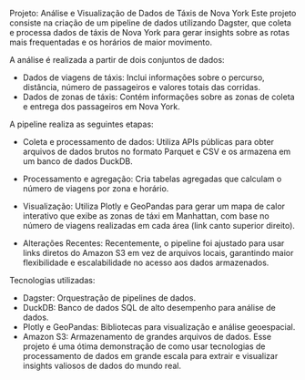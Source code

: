 Projeto: Análise e Visualização de Dados de Táxis de Nova York
Este projeto consiste na criação de um pipeline de dados utilizando Dagster, que coleta e processa dados de táxis de Nova York para gerar insights sobre as rotas mais frequentadas e os horários de maior movimento.

A análise é realizada a partir de dois conjuntos de dados:
 - Dados de viagens de táxis: Inclui informações sobre o percurso, distância, número de passageiros e valores totais das corridas.
 - Dados de zonas de táxis: Contém informações sobre as zonas de coleta e entrega dos passageiros em Nova York.

A pipeline realiza as seguintes etapas:
 - Coleta e processamento de dados: Utiliza APIs públicas para obter arquivos de dados brutos no formato Parquet e CSV e os armazena em um banco de dados DuckDB.

 - Processamento e agregação: Cria tabelas agregadas que calculam o número de viagens por zona e horário.

 - Visualização: Utiliza Plotly e GeoPandas para gerar um mapa de calor interativo que exibe as zonas de táxi em Manhattan, com base no número de viagens realizadas em cada área (link canto superior direito).

 - Alterações Recentes: Recentemente, o pipeline foi ajustado para usar links diretos do Amazon S3 em vez de arquivos locais, garantindo maior flexibilidade e escalabilidade no acesso aos dados armazenados.

Tecnologias utilizadas:
 - Dagster: Orquestração de pipelines de dados.
 - DuckDB: Banco de dados SQL de alto desempenho para análise de dados. 
 - Plotly e GeoPandas: Bibliotecas para visualização e análise geoespacial.
 - Amazon S3: Armazenamento de grandes arquivos de dados.
Esse projeto é uma ótima demonstração de como usar tecnologias de processamento de dados em grande escala para extrair e visualizar insights valiosos de dados do mundo real. 

